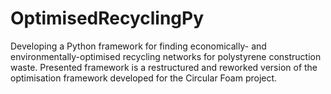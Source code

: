 # OptimisedRecyclingPy
Developing a Python framework for finding economically- and environmentally-optimised recycling networks for polystyrene construction waste. Presented framework is a restructured and reworked version of the optimisation framework developed for the Circular Foam project.